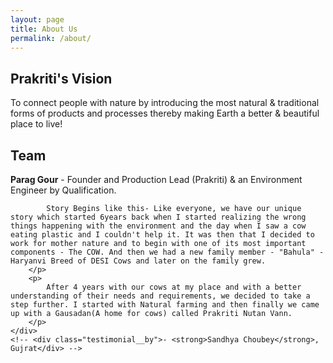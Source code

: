```yaml
---
layout: page
title: About Us
permalink: /about/
---
```


<!-- Hello fellow Earthling,

Aim of <span class="bold green">Prakriti</span> is to make Earth a better place to live in by connecting its people to Nature. Using traditional Indian scientific knowledge, that has been existent for thousands of years but left ignored, in various aspects of life we aspire to bring forth the power of nature as well as help make our environment pristine.

<span class="bold green">Prakriti</span> is an initiative by <a href="https://www.facebook.com/parag.gour.7">Parag Gour</a>, a young environmental engineer from DTU. -->

## Prakriti's Vision

To connect people with nature by introducing the most natural & traditional forms of products and processes thereby making Earth a better & beautiful place to live!

## Team


<div class="testimonial">
	<div class="testimonial__body">
		<p>
            <strong>Parag Gour</strong> - Founder and Production Lead (Prakriti) & an Environment Engineer by Qualification.
        </p>
        <p>

            Story Begins like this- Like everyone, we have our unique story which started 6years back when I started realizing the wrong things happening with the environment and the day when I saw a cow eating plastic and I couldn't help it. It was then that I decided to work for mother nature and to begin with one of its most important components - The COW. And then we had a new family member - "Bahula" - Haryanvi Breed of DESI Cows and later on the family grew.
        </p>
        <p>
            After 4 years with our cows at my place and with a better understanding of their needs and requirements, we decided to take a step further. I started with Natural farming and then finally we came up with a Gausadan(A home for cows) called Prakriti Nutan Vann.
		</p>    
	</div>
	<!-- <div class="testimonial__by">- <strong>Sandhya Choubey</strong>, Gujrat</div> -->
</div>
